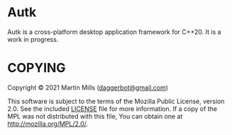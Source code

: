 # Autk

Autk is a cross-platform desktop application framework for C++20.
It is a work in progress.

# COPYING

Copyright © 2021 Martin Mills (<daggerbot@gmail.com>)

This software is subject to the terms of the Mozilla Public License, version 2.0.
See the included [LICENSE](LICENSE.txt) file for more information.
If a copy of the MPL was not distributed with this file, You can obtain one at <http://mozilla.org/MPL/2.0/>.
